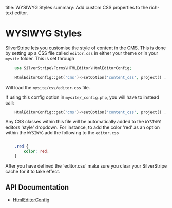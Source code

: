 title: WYSIWYG Styles
summary: Add custom CSS properties to the rich-text editor.

# WYSIWYG Styles

SilverStripe lets you customise the style of content in the CMS. This is done by setting up a CSS file called
`editor.css` in either your theme or in your `mysite` folder. This is set through


```php
	use SilverStripe\Forms\HTMLEditor\HtmlEditorConfig;
	
    HtmlEditorConfig::get('cms')->setOption('content_css', project() . '/css/editor.css');
```

Will load the `mysite/css/editor.css` file.

If using this config option in `mysite/_config.php`, you will have to instead call:


```php
    HtmlEditorConfig::get('cms')->setOption('content_css', project() . '/css/editor.css');
```

Any CSS classes within this file will be automatically added to the `WYSIWYG` editors 'style' dropdown. For instance, to
add the color 'red' as an option within the `WYSIWYG` add the following to the `editor.css`


```css

    .red {
        color: red;
    }
```

<div class="notice" markdown="1">
After you have defined the `editor.css` make sure you clear your SilverStripe cache for it to take effect.
</div>

## API Documentation

* [HtmlEditorConfig](api:SilverStripe\Forms\HTMLEditor\HtmlEditorConfig)
